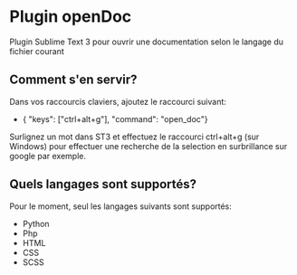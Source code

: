 # Plugin openDoc
Plugin Sublime Text 3 pour ouvrir une documentation selon le langage du fichier courant

## Comment s'en servir?
Dans vos raccourcis claviers, ajoutez le raccourci suivant:  

* { "keys": ["ctrl+alt+g"], "command": "open_doc"}

Surlignez un mot dans ST3 et effectuez le raccourci ctrl+alt+g (sur Windows) pour effectuer une recherche de la selection en surbrillance sur google par exemple.

## Quels langages sont supportés?
Pour le moment, seul les langages suivants sont supportés:  

* Python  
* Php  
* HTML  
* CSS  
* SCSS